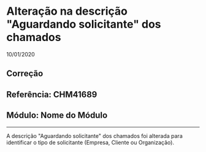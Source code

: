 # Alteração na descrição "Aguardando solicitante" dos chamados
10/01/2020
## Correção
## Referência: CHM41689
## Módulo: Nome do Módulo
***

A descrição "Aguardando solicitante" dos chamados foi alterada para identificar o tipo de solicitante (Empresa, Cliente ou Organização).

